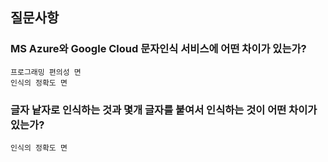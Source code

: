 
## 질문사항
### MS Azure와 Google Cloud 문자인식 서비스에 어떤 차이가 있는가?
    프로그래밍 편의성 면
    인식의 정확도 면

### 글자 낱자로 인식하는 것과 몇개 글자를 붙여서 인식하는 것이 어떤 차이가 있는가?
    인식의 정확도 면